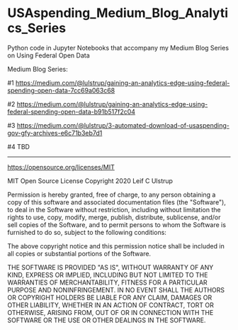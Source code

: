 # USAspending_Medium_Blog_Analytics_Series
Python code in Jupyter Notebooks that accompany my Medium Blog Series on Using Federal Open Data

Medium Blog Series:

#1 https://medium.com/@lulstrup/gaining-an-analytics-edge-using-federal-spending-open-data-7cc69a063c68

#2 https://medium.com/@lulstrup/gaining-an-analytics-edge-using-federal-spending-open-data-b91b517f2c04

#3 https://medium.com/@lulstrup/3-automated-download-of-usaspending-gov-gfy-archives-e6c71b3eb7d1

#4 TBD


______
https://opensource.org/licenses/MIT

MIT Open Source License
Copyright 2020 Leif C Ulstrup

Permission is hereby granted, free of charge, to any person obtaining a copy of this software and associated documentation files (the "Software"), to deal in the Software without restriction, including without limitation the rights to use, copy, modify, merge, publish, distribute, sublicense, and/or sell copies of the Software, and to permit persons to whom the Software is furnished to do so, subject to the following conditions:

The above copyright notice and this permission notice shall be included in all copies or substantial portions of the Software.

THE SOFTWARE IS PROVIDED "AS IS", WITHOUT WARRANTY OF ANY KIND, EXPRESS OR IMPLIED, INCLUDING BUT NOT LIMITED TO THE WARRANTIES OF MERCHANTABILITY, FITNESS FOR A PARTICULAR PURPOSE AND NONINFRINGEMENT. IN NO EVENT SHALL THE AUTHORS OR COPYRIGHT HOLDERS BE LIABLE FOR ANY CLAIM, DAMAGES OR OTHER LIABILITY, WHETHER IN AN ACTION OF CONTRACT, TORT OR OTHERWISE, ARISING FROM, OUT OF OR IN CONNECTION WITH THE SOFTWARE OR THE USE OR OTHER DEALINGS IN THE SOFTWARE.
